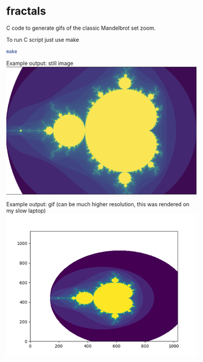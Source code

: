 # fractals
C code to generate gifs of the classic Mandelbrot set zoom.

To run C script just use make
```Bash
make
```

Example output: still image
<img src="./fractal.png">

Example output: gif (can be much higher resolution, this was rendered on my slow laptop)
<img src="./fractal_zoom.gif">
